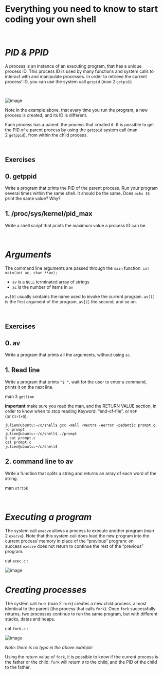 <h1>Everything you need to know to start coding your own shell</h1>
<br>
<h1><i>PID & PPID</i></h1>
<p>A process is an instance of an executing program, that has a unique process ID. This process ID is used by many functions and system calls to interact with and manipulate processes. In order to retrieve the current process&rsquo; ID, you can use the system call&nbsp;<code>getpid</code> (man 2&nbsp;<code>getpid</code>): </p>
<p><br></p>

![image](https://user-images.githubusercontent.com/98773774/162596626-952df1c7-0fb0-4da8-9f01-7b369e404f8d.png)

<p>Note in the example above, that every time you run the program, a new process is created, and its ID is different.</p>
<p>Each process has a parent: the process that created it. It is possible to get the PID of a parent process by using the&nbsp;<code>getppid</code> system call (man 2&nbsp;<code>getppid</code>), from within the child process.</p>
<br>
<h2>Exercises</h2>
<h2>0. getppid</h2>
<p>Write a program that prints the PID of the parent process. Run your program several times within the same shell. It should be the same. Does&nbsp;<code>echo $$</code> print the same value? Why?</p>
<h2>1. /proc/sys/kernel/pid_max</h2>
<p>Write a shell script that prints the maximum value a process ID can be.</p>
<br>
<h1><i>Arguments</i></h1>
<p>The command line arguments are passed through the&nbsp;<code>main</code> function:&nbsp;<code>int main(int ac, char **av);</code></p>
<ul>
    <li><code>av</code> is a&nbsp;<code>NULL</code> terminated array of strings</li>
    <li><code>ac</code> is the number of items in&nbsp;<code>av</code></li>
</ul>
<p><code>av[0]</code> usually contains the name used to invoke the current program.&nbsp;<code>av[1]</code> is the first argument of the program,&nbsp;<code>av[2]</code> the second, and so on.</p>
<br>
<h2>Exercises</h2>
<h2>0. av</h2>
<p>Write a program that prints all the arguments, without using&nbsp;<code>ac</code>.&nbsp;</p>
<h2>1. Read line</h2>
<p>Write a program that prints&nbsp;<code>&quot;$ &quot;</code>, wait for the user to enter a command, prints it on the next line.</p>
<p>man 3&nbsp;<code>getline</code></p>
<p><strong>important</strong> make sure you read the man, and the RETURN VALUE section, in order to know when to stop reading Keyword: &ldquo;end-of-file&rdquo;, or&nbsp;<code>EOF</code> (or&nbsp;<code>Ctrl+D</code>).</p>
<pre><code>julien@ubuntu:~/c/shell$ gcc -Wall -Wextra -Werror -pedantic prompt.c -o prompt
julien@ubuntu:~/c/shell$ ./prompt 
$ cat prompt.c
cat prompt.c
julien@ubuntu:~/c/shell$ </code></pre>
<h2>2. command line to av</h2>
<p>Write a function that splits a string and returns an array of each word of the string.</p>
<p>man&nbsp;<code>strtok</code></p>
<br>
<h1><i>Executing a program</i></h1>
<p>The system call&nbsp;<code>execve</code> allows a process to execute another program (man 2&nbsp;<code>execve</code>). Note that this system call does load the new program into the current process&rsquo; memory in place of the &ldquo;previous&rdquo; program: on success&nbsp;<code>execve</code> does not return to continue the rest of the &ldquo;previous&rdquo; program.&nbsp;</p>

<p>cat <code>exec.c</code> :</p>

![image](https://user-images.githubusercontent.com/98773774/162597028-417ede9b-31ce-4122-823c-bd7a10f8d297.png)

<h1><i>Creating processes</i></h1>
<p>The system call&nbsp;<code>fork</code> (man 2&nbsp;<code>fork</code>) creates a new child process, almost identical to the parent (the process that calls&nbsp;<code>fork</code>). Once&nbsp;<code>fork</code> successfully returns, two processes continue to run the same program, but with different stacks, datas and heaps.&nbsp;</p>

<p>cat <code>fork.c</code> :</p>

![image](https://user-images.githubusercontent.com/98773774/162597103-0aa392bf-52db-44eb-895b-38e78e162aec.png)

<p><em>Note: there is no typo in the above example</em></p>
<p>Using the return value of&nbsp;<code>fork</code>, it is possible to know if the current process is the father or the child:&nbsp;<code>fork</code> will return&nbsp;<code>0</code> to the child, and the PID of the child to the father.</p>

